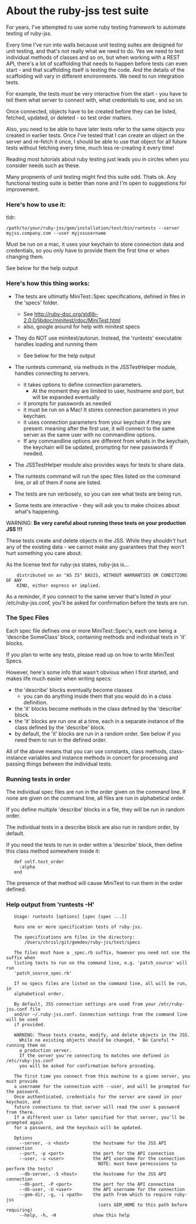 # About the ruby-jss test suite

For years, I've attempted to use some ruby testing framework to automate testing of ruby-jss.

Every time I've run into walls because unit testing suites are designed for unit testing, and that's not really what we need to do. Yes we need to test individual methods of classes and so on, but when working with a REST API, there's a lot of
scaffolding that needs to happen before tests can even start - and that scaffolding itself is testing the code. And the details of the scaffolding will vary in different environments. We need to run integration tests.

For example, the tests *must* be very interactive from the start - you have to tell them what server to connect with, what credentials to use, and so on.

Once connected, objects have to be created before they can be listed, fetched, updated, or deleted - so test order matters.

Also, you need to be able to have later tests refer to the same objects you created in earlier tests. Once I've tested that I can create an object on the server and re-fetch it once, I should be able to use that object for all future tests without fetching every time, much less re-creating it every time!

Reading most tutorials about ruby testing just leads you in circles when you consider needs such as these.

Many propnents of unit testing might find this suite odd.  Thats ok. Any functional testing suite is better than none and I'm open to suggestions for improvement.

### Here's how to use it:

tldr:

  `/path/to/your/ruby-jss/gem/installation/test/bin/runtests --server myjss.company.com --user myjssusername`

Must be run on a mac, it uses your keychain to store connection data and credentials, so you only have to provide them the first time or when changing them.

See below for the help output

### Here's how this thing works:

 - The tests are ultimatly MiniTest::Spec specifications, defined in files in the 'specs' folder.
   - See http://ruby-doc.org/stdlib-2.0.0/libdoc/minitest/rdoc/MiniTest.html
   - also, google around for help with minitest specs


 - They do NOT use minitest/autorun. Instead, the 'runtests' executable handles loading and running them
   - See below for the help output


 - The runtests command, via methods in the JSSTestHelper module, handles connecting to servers.
   - it takes options to define connection parameters.
     - At the moment they are limited to user, hostname and port, but will be expanded eventually
   - it prompts for passwords as needed
   - it must be run on a Mac! It stores connection parameters in your keychain.
   - it uses connection parameters from your keychain if they are present. meaning after the first use,
     it will connect to the same server as the same user with no commandline options.
   - If any commandline options are different from whats in the keychain, the keychain will be updated,
     prompting for new passwords if needed.

-  The JSSTestHelper module also provides ways for tests to share data.

 - The runtests command will run the spec files listed on the command line, or all of them if none are listed.
 - The tests are run verbosely, so you can see what tests are being run.
 - Some tests are interactive - they will ask you to make choices about what's happening.

WARNING: **Be very careful about running these tests on your production JSS !!!**

These tests create and delete objects in the JSS. While they _shouldn't_ hurt any of the existing data - we cannot make any guarantees that they won't hurt something you care about.

As the license text for ruby-jss states, ruby-jss is...

```
    distributed on an "AS IS" BASIS, WITHOUT WARRANTIES OR CONDITIONS OF ANY
    KIND, either express or implied.
```

As a reminder, if you connect to the same server that's listed in your /etc/ruby-jss.conf, you'll be asked for confirmation before the tests are run.


 ### The Spec Files

 Each spec file defines one or more MiniTest::Spec's, each one being a 'describe SomeClass' block, containing methods and individual tests in 'it' blocks.

 If you plan to write any tests, please read up on how to write MiniTest Specs.

 However, here's some info that wasn't obvious when I first started, and makes life much easier when writing specs:

 - the 'describe' blocks eventually become classes
   - you can do anything inside them that you would do in a class definition.
 - the 'it' blocks become methods in the class defined by the 'describe' block.
 - the 'it' blocks are run one at a time, each in a separate instance of the class defined by the 'describe' block.
 - by default, the 'it' blocks are run in a random order. See below if you need them to run in the defined order.

 All of the above means that you can use constants, class methods, class-instance variables and instance methods in concert for processing and passing things between the individual tests.

### Running tests in order

The individual spec files are run in the order given on the command line. If none are given on the command line, all files are run in alphabetical order.

If you define multiple 'describe' blocks in a file, they will be run in random order.

The individual tests in a describe block are also run in random order, by default.

If you need the tests to run in order within a 'describe' block, then define this class method somewhere inside it:

       def self.test_order
         :alpha
       end

The presence of that method will cause MiniTest to run them in the order defined.

### Help output from 'runtests -H'


```
   Usage: runtests [options] [spec [spec ...]]

   Runs one or more specification tests of ruby-jss.

   The specifications are files in the directory:
       /Users/chrisl/git/gemdev/ruby-jss/test/specs

   The files must have a _spec.rb suffix, however you need not use the suffix when
   listing tests to run on the command line, e.g. 'patch_source' will run
   'patch_source_spec.rb'

   If no specs files are listed on the command line, all will be run, in
   alphabetical order.

   By default, JSS connection settings are used from your /etc/ruby-jss.conf file
   and/or ~/.ruby-jss.conf. Connection settings from the command line will be used
   if provided.

   WARNING: These tests create, modify, and delete objects in the JSS.
     While no existing objects should be changed, * Be Careful * running them on
     a production server.
     If the server you're connecting to matches one defined in /etc/ruby-jss.conf
     you will be asked for confirmation before proceding.

   The first time you connect from this machine to a given server, you must provide
   a username for the connection with --user, and will be prompted for the password.
   Once authenticated, credentials for the server are saved in your keychain, and
   future connections to that server will read the user & password from there.
   If a different user is later specified for that server, you'll be prompted again
   for a password, and the keychain will be updated.

   Options
     --server, -s <host>         the hostname for the JSS API connection
     --port, -p <port>           the port for the API connection
     --user, -u <user>           the API username for the connection
                                   NOTE: must have permissions to perform the tests!
     --db-server, -S <host>      the hostname for the JSS API connection
     --db-port, -P <port>        the port for the API connectino
     --db-user, -U <user>        the API username for the connection
     --gem-dir, -g, -i <path>    the path from which to require ruby-jss
                                   (sets GEM_HOME to this path before requiring)
     --help, -h, -H              show this help
```
